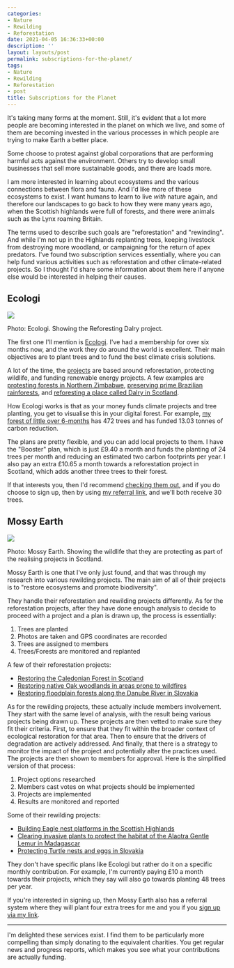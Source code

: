 ```yaml
---
categories:
- Nature
- Rewilding
- Reforestation
date: 2021-04-05 16:36:33+00:00
description: ''
layout: layouts/post
permalink: subscriptions-for-the-planet/
tags:
- Nature
- Rewilding
- Reforestation
- post
title: Subscriptions for the Planet
---
```


It's taking many forms at the moment. Still, it's evident that a lot more people are becoming interested in the planet on which we live, and some of them are becoming invested in the various processes in which people are trying to make Earth a better place.

Some choose to protest against global corporations that are performing harmful acts against the environment. Others try to develop small businesses that sell more sustainable goods, and there are loads more.

I am more interested in learning about ecosystems and the various connections between flora and fauna. And I'd like more of these ecosystems to exist. I want humans to learn to live *with* nature again, and therefore our landscapes to go back to how they were many years ago, when the Scottish highlands were full of forests, and there were animals such as the Lynx roaming Britain.

The terms used to describe such goals are "reforestation" and "rewinding". And while I'm not up in the Highlands replanting trees, keeping livestock from destroying more woodland, or campaigning for the return of apex predators. I've found two subscription services essentially, where you can help fund various activities such as reforestation and other climate-related projects. So I thought I'd share some information about them here if anyone else would be interested in helping their causes.

## Ecologi

<img src="https://chrishannah.me/images/2021/04/Photo-for-wren-1-scaled.jpg-copy.png"><figcaption>Photo: Ecologi. Showing the Reforesting Dalry project.</figcaption>

The first one I'll mention is [Ecologi](https://ecologi.com/). I've had a membership for over six months now, and the work they do around the world is excellent. Their main objectives are to plant trees and to fund the best climate crisis solutions.

A lot of the time, the [projects](https://ecologi.com/projects) are based around reforestation, protecting wildlife, and funding renewable energy projects. A few examples are [protesting forests in Northern Zimbabwe](https://ecologi.com/projects/forest-protection-in-northern-zimbabwe), [preserving prime Brazilian rainforests](https://ecologi.com/projects/preserving-untouched-brazilian-rainforest), and [reforesting a place called Dalry in Scotland](https://ecologi.com/projects/reforesting-dalry-scotland).

How Ecologi works is that as your money funds climate projects and tree planting, you get to visualise this in your digital forest. For example, [my forest of little over 6-months](https://ecologi.com/christopherhannah) has 472 trees and has funded 13.03 tonnes of carbon reduction.

The plans are pretty flexible, and you can add local projects to them. I have the "Booster" plan, which is just £9.40 a month and funds the planting of 24 trees per month and reducing an estimated two carbon footprints per year. I also pay an extra £10.65 a month towards a reforestation project in Scotland, which adds another three trees to their forest.

If that interests you, then I'd recommend [checking them out](https://ecologi.com/), and if you do choose to sign up, then by using [my referral link](https://ecologi.com/christopherhannah), and we'll both receive 30 trees.

## Mossy Earth

<img src="https://chrishannah.me/images/2021/04/c7a96b06-c92a-46c7-8583-ddfcdb838e63_roe-deer-4569327_1280.jpg-copy-1.png"><figcaption>Photo: Mossy Earth. Showing the wildlife that they are protecting as part of the realising projects in Scotland.</figcaption>

Mossy Earth is one that I've only just found, and that was through my research into various rewilding projects. The main aim of all of their projects is to "restore ecosystems and promote biodiversity".

They handle their reforestation and rewilding projects differently. As for the reforestation projects, after they have done enough analysis to decide to proceed with a project and a plan is drawn up, the process is essentially:

1. Trees are planted
2. Photos are taken and GPS coordinates are recorded
3. Trees are assigned to members
4. Trees/Forests are monitored and replanted

A few of their reforestation projects:

- [Restoring the Caledonian Forest in Scotland](https://mossy.earth/projects/reforestation/reforesting-scotland)
- [Restoring native Oak woodlands in areas prone to wildfires](https://mossy.earth/projects/reforestation/oak-woodland-restoration)
- [Restoring floodplain forests along the Danube River in Slovakia](https://mossy.earth/projects/reforestation/restoring-floodplain-forests)


As for the rewilding projects, these actually include members involvement. They start with the same level of analysis, with the result being various projects being drawn up. These projects are then vetted to make sure they fit their criteria. First, to ensure that they fit within the broader context of ecological restoration for that area. Then to ensure that the drivers of degradation are actively addressed.  And finally,  that there is a strategy to monitor the impact of the project and potentially alter the practices used. The projects are then shown to members for approval. Here is the simplified version of that process:

1. Project options researched
2. Members cast votes on what projects should be implemented
3. Projects are implemented
4. Results are monitored and reported

Some of their rewilding projects:

- [Building Eagle nest platforms in the Scottish Highlands](https://mossy.earth/projects/rewilding/building-eagle-nest-platforms)
- [Clearing invasive plants to protect the habitat of the Alaotra Gentle Lemur in Madagascar](https://mossy.earth/projects/rewilding/conserving-lemurs)
- [Protecting Turtle nests and eggs in Slovakia](https://mossy.earth/projects/rewilding/protecting-turtle-nests)

They don't have specific plans like Ecologi but rather do it on a specific monthly contribution. For example, I'm currently paying £10 a month towards their projects, which they say will also go towards planting 48 trees per year.

If you're interested in signing up, then Mossy Earth also has a referral system where they will plant four extra trees for me and you if you [sign up via my link](https://www.mossy.earth/membership?referral=CHRXR9TCRT).

<hr />

I'm delighted these services exist. I find them to be particularly more compelling than simply donating to the equivalent charities. You get regular news and progress reports, which makes you see what your contributions are actually funding.
